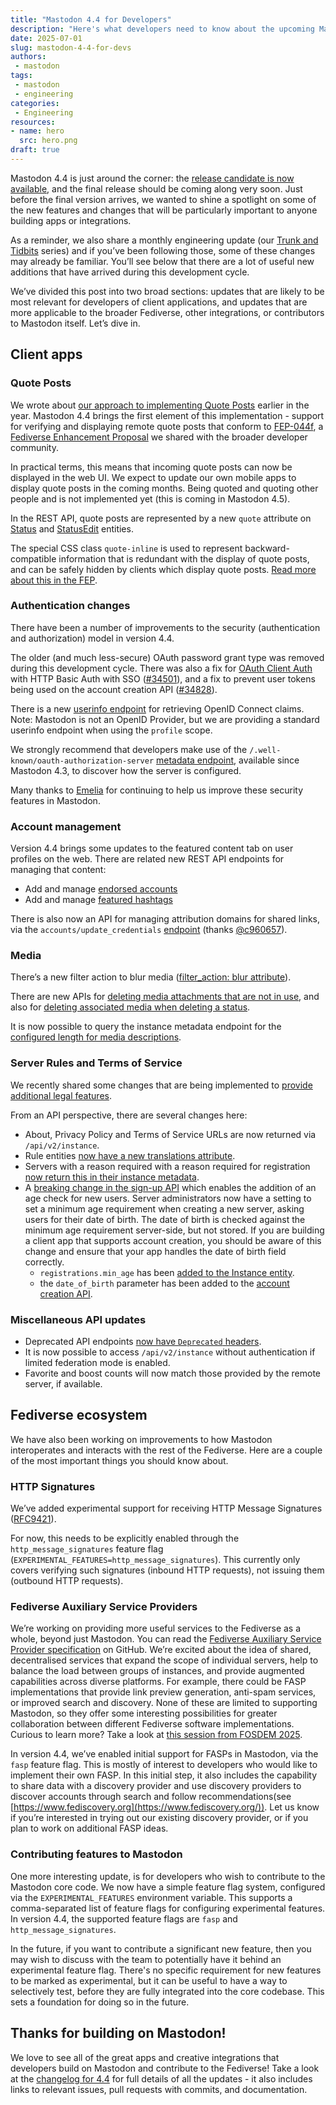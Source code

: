 ```yaml
---
title: "Mastodon 4.4 for Developers"
description: "Here's what developers need to know about the upcoming Mastodon 4.4 release."
date: 2025-07-01
slug: mastodon-4-4-for-devs
authors:
 - mastodon
tags:
 - mastodon
 - engineering
categories:
 - Engineering
resources:
- name: hero
  src: hero.png
draft: true
---
```


Mastodon 4.4 is just around the corner: the [release candidate is now available](https://github.com/mastodon/mastodon/releases/tag/v4.4.0-rc.1), and the final release should be coming along very soon. Just before the final version arrives, we wanted to shine a spotlight on some of the new features and changes that will be particularly important to anyone building apps or integrations.

As a reminder, we also share a monthly engineering update (our [Trunk and Tidbits](https://blog.joinmastodon.org/categories/trunk-and-tidbits/) series) and if you’ve been following those, some of these changes may already be familiar. You’ll see below that there are a lot of useful new additions that have arrived during this development cycle.

We’ve divided this post into two broad sections: updates that are likely to be most relevant for developers of client applications, and updates that are more applicable to the broader Fediverse, other integrations, or contributors to Mastodon itself. Let’s dive in.

## Client apps

### Quote Posts

We wrote about [our approach to implementing Quote Posts](https://blog.joinmastodon.org/2025/02/bringing-quote-posts-to-mastodon/) earlier in the year. Mastodon 4.4 brings the first element of this implementation - support for verifying and displaying remote quote posts that conform to [FEP-044f](https://codeberg.org/fediverse/fep/src/branch/main/fep/044f/fep-044f.md), a [Fediverse Enhancement Proposal](https://codeberg.org/fediverse/fep/src/branch/main) we shared with the broader developer community.

In practical terms, this means that incoming quote posts can now be displayed in the web UI. We expect to update our own mobile apps to display quote posts in the coming months. Being quoted and quoting other people and is not implemented yet (this is coming in Mastodon 4.5).

In the REST API, quote posts are represented by a new `quote` attribute on [Status](https://docs.joinmastodon.org/entities/Status/#quote) and [StatusEdit](https://docs.joinmastodon.org/entities/StatusEdit/#quote) entities.

The special CSS class `quote-inline` is used to represent backward-compatible information that is redundant with the display of quote posts, and can be safely hidden by clients which display quote posts. [Read more about this in the FEP](https://codeberg.org/fediverse/fep/src/branch/main/fep/044f/fep-044f.md#backward-compatibility-considerations).

### Authentication changes

There have been a number of improvements to the security (authentication and authorization) model in version 4.4.

The older (and much less-secure) OAuth password grant type was removed during this development cycle. There was also a fix for [OAuth Client Auth](https://www.rfc-editor.org/rfc/rfc6749.html#section-2.3) with HTTP Basic Auth with SSO ([#34501](https://github.com/mastodon/mastodon/pull/34501)), and a fix to prevent user tokens being used on the account creation API ([#34828](https://github.com/mastodon/mastodon/pull/34828)).

There is a new [userinfo endpoint](https://docs.joinmastodon.org/methods/oauth/#userinfo) for retrieving OpenID Connect claims. Note: Mastodon is not an OpenID Provider, but we are providing a standard userinfo endpoint when using the `profile` scope.

We strongly recommend that developers make use of the `/.well-known/oauth-authorization-server` [metadata endpoint](https://docs.joinmastodon.org/spec/oauth/#authorization-server-metadata), available since Mastodon 4.3, to discover how the server is configured.

Many thanks to [Emelia](https://hachyderm.io/@ThisIsMissEm) for continuing to help us improve these security features in Mastodon.

### Account management

Version 4.4 brings some updates to the featured content tab on user profiles on the web. There are related new REST API endpoints for managing that content:

- Add and manage [endorsed accounts](https://docs.joinmastodon.org/methods/accounts/#endorsements)
- Add and manage [featured hashtags](https://docs.joinmastodon.org/methods/tags/#feature)

There is also now an API for managing attribution domains for shared links, via the `accounts/update_credentials` [endpoint](https://docs.joinmastodon.org/methods/accounts/#update_credentials) (thanks [@c960657](https://github.com/c960657)).

### Media

There’s a new filter action to blur media ([filter_action: blur attribute](https://docs.joinmastodon.org/entities/Filter/#filter_action)).

There are new APIs for [deleting media attachments that are not in use](https://docs.joinmastodon.org/methods/media/#delete), and also for [deleting associated media when deleting a status](https://docs.joinmastodon.org/methods/statuses/#delete).

It is now possible to query the instance metadata endpoint for the [configured length for media descriptions](https://docs.joinmastodon.org/entities/Instance/#description_limit).

### Server Rules and Terms of Service

We recently shared some changes that are being implemented to [provide additional legal features](https://blog.joinmastodon.org/2025/05/legal-features-updates/).

From an API perspective, there are several changes here:

- About, Privacy Policy and Terms of Service URLs are now returned via `/api/v2/instance`.
- Rule entities [now have a new translations attribute](https://docs.joinmastodon.org/entities/Rule/#translations).
- Servers with a reason required with a reason required for registration [now return this in their instance metadata](https://docs.joinmastodon.org/entities/Instance/#registrations-reason_required).
- A [breaking change in the sign-up API](https://github.com/mastodon/mastodon/discussions/34495) which enables the addition of an age check for new users. Server administrators now have a setting to set a minimum age requirement when creating a new server, asking users for their date of birth. The date of birth is checked against the minimum age requirement server-side, but not stored. If you are building a client app that supports account creation, you should be aware of this change and ensure that your app handles the date of birth field correctly.
  - `registrations.min_age` has been [added to the Instance entity](https://docs.joinmastodon.org/entities/Instance/#registrations-min_age).
  - the `date_of_birth` parameter has been added to the [account creation API](https://docs.joinmastodon.org/methods/accounts/#create).

### Miscellaneous API updates

- Deprecated API endpoints [now have `Deprecated` headers](https://docs.joinmastodon.org/api/guidelines/#deprecations).
- It is now possible to access `/api/v2/instance` without authentication if limited federation mode is enabled.
- Favorite and boost counts will now match those provided by the remote server, if available.

## Fediverse ecosystem

We have also been working on improvements to how Mastodon interoperates and interacts with the rest of the Fediverse. Here are a couple of the most important things you should know about.

### HTTP Signatures

We’ve added experimental support for receiving HTTP Message Signatures ([RFC9421](https://www.rfc-editor.org/rfc/rfc9421)).

For now, this needs to be explicitly enabled through the `http_message_signatures` feature flag (`EXPERIMENTAL_FEATURES=http_message_signatures`). This currently only covers verifying such signatures (inbound HTTP requests), not issuing them (outbound HTTP requests).

### Fediverse Auxiliary Service Providers

We’re working on providing more useful services to the Fediverse as a whole, beyond just Mastodon. You can read the [Fediverse Auxiliary Service Provider specification](https://github.com/mastodon/fediverse_auxiliary_service_provider_specifications) on GitHub. We’re excited about the idea of shared, decentralised services that expand the scope of individual servers, help to balance the load between groups of instances, and provide augmented capabilities across diverse platforms. For example, there could be FASP implementations that provide link preview generation, anti-spam services, or improved search and discovery. None of these are limited to supporting Mastodon, so they offer some interesting possibilities for greater collaboration between different Fediverse software implementations. Curious to learn more? Take a look at [this session from FOSDEM 2025](https://video.fosdem.org/2025/ud2208/fosdem-2025-4531-fediscovery-improving-search-and-discovery-on-the-fediverse.av1.webm).

In version 4.4, we’ve enabled initial support for FASPs in Mastodon, via the `fasp` feature flag. This is mostly of interest to developers who would like to implement their own FASP. In this initial step, it also includes the capability to share data with a discovery provider and use discovery providers to discover accounts through search and follow recommendations(see [https://www.fediscovery.org](https://www.fediscovery.org/)). Let us know if you’re interested in trying out our existing discovery provider, or if you plan to work on additional FASP ideas.

### Contributing features to Mastodon

One more interesting update, is for developers who wish to contribute to the Mastodon core code. We now have a simple feature flag system, configured via the `EXPERIMENTAL_FEATURES` environment variable. This supports a comma-separated list of feature flags for configuring experimental features. In version 4.4, the supported feature flags are `fasp` and `http_message_signatures`.

In the future, if you want to contribute a significant new feature, then you may wish to discuss with the team to potentially have it behind an experimental feature flag. There's no specific requirement for new features to be marked as experimental, but it can be useful to have a way to selectively test, before they are fully integrated into the core codebase. This sets a foundation for doing so in the future.

## Thanks for building on Mastodon!

We love to see all of the great apps and creative integrations that developers build on Mastodon and contribute to the Fediverse! Take a look at the [changelog for 4.4](https://github.com/mastodon/mastodon/releases/tag/v4.4.0-rc.1) for full details of all the updates - it also includes links to relevant issues, pull requests with commits, and documentation.
